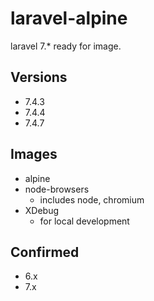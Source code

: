 # laravel-alpine

laravel 7.* ready for image.

## Versions

- 7.4.3
- 7.4.4
- 7.4.7

## Images

- alpine
- node-browsers
    - includes node, chromium
- XDebug
    - for local development

## Confirmed

- 6.x
- 7.x
